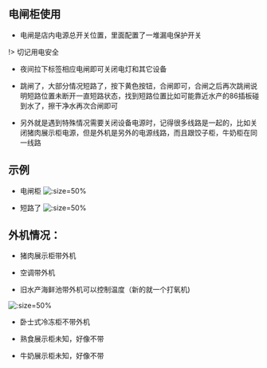 ## 电闸柜使用


* 电闸是店内电源总开关位置，里面配置了一堆漏电保护开关 

!> 切记用电安全

* 夜间拉下标签相应电闸即可关闭电灯和其它设备

* 跳闸了，大部分情况短路了，按下黄色按钮，合闸即可，合闸之后再次跳闸说明短路位置未断开一直短路状态，找到短路位置比如可能靠近水产的86插板碰到水了，擦干净水再次合闸即可

* 另外就是遇到特殊情况需要关闭设备电源时，记得很多线路是一起的，比如关闭猪肉展示柜电源，但是外机是另外的电源线路，而且跟饺子柜，牛奶柜在同一线路

## 示例

* 电闸柜
![](https://gitcode.net/GaloisField/WORKFLOWS4COMPANY/-/raw/master/resources/pic/equipment/电闸柜.jpeg ':size=50%')

* 短路了
![](https://gitcode.net/GaloisField/WORKFLOWS4COMPANY/-/raw/master/resources/pic/equipment/短路.jpeg ':size=50%')

## 外机情况：

* 猪肉展示柜带外机

* 空调带外机

* 旧水产海鲜池带外机可以控制温度（新的就一个打氧机)

![](https://gitcode.net/GaloisField/WORKFLOWS4COMPANY/-/raw/master/resources/pic/equipment/外机海鲜池.jpeg ':size=50%')

* 卧士式冷冻柜不带外机

* 熟食展示柜未知，好像不带

* 牛奶展示柜未知，好像不带